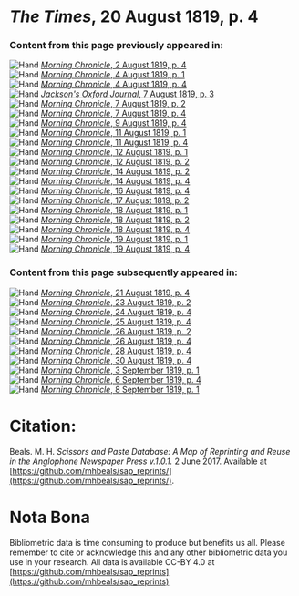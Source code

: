 # *The Times*, 20 August 1819, p. 4  
  
### Content from this page previously appeared in:  
![Hand](http://scissorsandpaste.net/wp-content/uploads/2017/06/smallhandpointer.png) [*Morning Chronicle*, 2 August 1819, p. 4](https://mhbeals.github.io/sap_html/Morning-Chronicle/Morning-Chronicle-2-August-1819-p-4)  
![Hand](http://scissorsandpaste.net/wp-content/uploads/2017/06/smallhandpointer.png) [*Morning Chronicle*, 4 August 1819, p. 1](https://mhbeals.github.io/sap_html/Morning-Chronicle/Morning-Chronicle-4-August-1819-p-1)  
![Hand](http://scissorsandpaste.net/wp-content/uploads/2017/06/smallhandpointer.png) [*Morning Chronicle*, 4 August 1819, p. 4](https://mhbeals.github.io/sap_html/Morning-Chronicle/Morning-Chronicle-4-August-1819-p-4)  
![Hand](http://scissorsandpaste.net/wp-content/uploads/2017/06/smallhandpointer.png) [*Jackson's Oxford Journal*, 7 August 1819, p. 3](https://mhbeals.github.io/sap_html/Jackson's-Oxford-Journal/Jackson's-Oxford-Journal-7-August-1819-p-3)  
![Hand](http://scissorsandpaste.net/wp-content/uploads/2017/06/smallhandpointer.png) [*Morning Chronicle*, 7 August 1819, p. 2](https://mhbeals.github.io/sap_html/Morning-Chronicle/Morning-Chronicle-7-August-1819-p-2)  
![Hand](http://scissorsandpaste.net/wp-content/uploads/2017/06/smallhandpointer.png) [*Morning Chronicle*, 7 August 1819, p. 4](https://mhbeals.github.io/sap_html/Morning-Chronicle/Morning-Chronicle-7-August-1819-p-4)  
![Hand](http://scissorsandpaste.net/wp-content/uploads/2017/06/smallhandpointer.png) [*Morning Chronicle*, 9 August 1819, p. 4](https://mhbeals.github.io/sap_html/Morning-Chronicle/Morning-Chronicle-9-August-1819-p-4)  
![Hand](http://scissorsandpaste.net/wp-content/uploads/2017/06/smallhandpointer.png) [*Morning Chronicle*, 11 August 1819, p. 1](https://mhbeals.github.io/sap_html/Morning-Chronicle/Morning-Chronicle-11-August-1819-p-1)  
![Hand](http://scissorsandpaste.net/wp-content/uploads/2017/06/smallhandpointer.png) [*Morning Chronicle*, 11 August 1819, p. 4](https://mhbeals.github.io/sap_html/Morning-Chronicle/Morning-Chronicle-11-August-1819-p-4)  
![Hand](http://scissorsandpaste.net/wp-content/uploads/2017/06/smallhandpointer.png) [*Morning Chronicle*, 12 August 1819, p. 1](https://mhbeals.github.io/sap_html/Morning-Chronicle/Morning-Chronicle-12-August-1819-p-1)  
![Hand](http://scissorsandpaste.net/wp-content/uploads/2017/06/smallhandpointer.png) [*Morning Chronicle*, 12 August 1819, p. 2](https://mhbeals.github.io/sap_html/Morning-Chronicle/Morning-Chronicle-12-August-1819-p-2)  
![Hand](http://scissorsandpaste.net/wp-content/uploads/2017/06/smallhandpointer.png) [*Morning Chronicle*, 14 August 1819, p. 2](https://mhbeals.github.io/sap_html/Morning-Chronicle/Morning-Chronicle-14-August-1819-p-2)  
![Hand](http://scissorsandpaste.net/wp-content/uploads/2017/06/smallhandpointer.png) [*Morning Chronicle*, 14 August 1819, p. 4](https://mhbeals.github.io/sap_html/Morning-Chronicle/Morning-Chronicle-14-August-1819-p-4)  
![Hand](http://scissorsandpaste.net/wp-content/uploads/2017/06/smallhandpointer.png) [*Morning Chronicle*, 16 August 1819, p. 4](https://mhbeals.github.io/sap_html/Morning-Chronicle/Morning-Chronicle-16-August-1819-p-4)  
![Hand](http://scissorsandpaste.net/wp-content/uploads/2017/06/smallhandpointer.png) [*Morning Chronicle*, 17 August 1819, p. 2](https://mhbeals.github.io/sap_html/Morning-Chronicle/Morning-Chronicle-17-August-1819-p-2)  
![Hand](http://scissorsandpaste.net/wp-content/uploads/2017/06/smallhandpointer.png) [*Morning Chronicle*, 18 August 1819, p. 1](https://mhbeals.github.io/sap_html/Morning-Chronicle/Morning-Chronicle-18-August-1819-p-1)  
![Hand](http://scissorsandpaste.net/wp-content/uploads/2017/06/smallhandpointer.png) [*Morning Chronicle*, 18 August 1819, p. 2](https://mhbeals.github.io/sap_html/Morning-Chronicle/Morning-Chronicle-18-August-1819-p-2)  
![Hand](http://scissorsandpaste.net/wp-content/uploads/2017/06/smallhandpointer.png) [*Morning Chronicle*, 18 August 1819, p. 4](https://mhbeals.github.io/sap_html/Morning-Chronicle/Morning-Chronicle-18-August-1819-p-4)  
![Hand](http://scissorsandpaste.net/wp-content/uploads/2017/06/smallhandpointer.png) [*Morning Chronicle*, 19 August 1819, p. 1](https://mhbeals.github.io/sap_html/Morning-Chronicle/Morning-Chronicle-19-August-1819-p-1)  
![Hand](http://scissorsandpaste.net/wp-content/uploads/2017/06/smallhandpointer.png) [*Morning Chronicle*, 19 August 1819, p. 4](https://mhbeals.github.io/sap_html/Morning-Chronicle/Morning-Chronicle-19-August-1819-p-4)  
  
### Content from this page subsequently appeared in:  
![Hand](http://scissorsandpaste.net/wp-content/uploads/2017/06/smallhandpointer.png) [*Morning Chronicle*, 21 August 1819, p. 4](https://mhbeals.github.io/sap_html/Morning-Chronicle/Morning-Chronicle-21-August-1819-p-4)  
![Hand](http://scissorsandpaste.net/wp-content/uploads/2017/06/smallhandpointer.png) [*Morning Chronicle*, 23 August 1819, p. 2](https://mhbeals.github.io/sap_html/Morning-Chronicle/Morning-Chronicle-23-August-1819-p-2)  
![Hand](http://scissorsandpaste.net/wp-content/uploads/2017/06/smallhandpointer.png) [*Morning Chronicle*, 24 August 1819, p. 4](https://mhbeals.github.io/sap_html/Morning-Chronicle/Morning-Chronicle-24-August-1819-p-4)  
![Hand](http://scissorsandpaste.net/wp-content/uploads/2017/06/smallhandpointer.png) [*Morning Chronicle*, 25 August 1819, p. 4](https://mhbeals.github.io/sap_html/Morning-Chronicle/Morning-Chronicle-25-August-1819-p-4)  
![Hand](http://scissorsandpaste.net/wp-content/uploads/2017/06/smallhandpointer.png) [*Morning Chronicle*, 26 August 1819, p. 2](https://mhbeals.github.io/sap_html/Morning-Chronicle/Morning-Chronicle-26-August-1819-p-2)  
![Hand](http://scissorsandpaste.net/wp-content/uploads/2017/06/smallhandpointer.png) [*Morning Chronicle*, 26 August 1819, p. 4](https://mhbeals.github.io/sap_html/Morning-Chronicle/Morning-Chronicle-26-August-1819-p-4)  
![Hand](http://scissorsandpaste.net/wp-content/uploads/2017/06/smallhandpointer.png) [*Morning Chronicle*, 28 August 1819, p. 4](https://mhbeals.github.io/sap_html/Morning-Chronicle/Morning-Chronicle-28-August-1819-p-4)  
![Hand](http://scissorsandpaste.net/wp-content/uploads/2017/06/smallhandpointer.png) [*Morning Chronicle*, 30 August 1819, p. 4](https://mhbeals.github.io/sap_html/Morning-Chronicle/Morning-Chronicle-30-August-1819-p-4)  
![Hand](http://scissorsandpaste.net/wp-content/uploads/2017/06/smallhandpointer.png) [*Morning Chronicle*, 3 September 1819, p. 1](https://mhbeals.github.io/sap_html/Morning-Chronicle/Morning-Chronicle-3-September-1819-p-1)  
![Hand](http://scissorsandpaste.net/wp-content/uploads/2017/06/smallhandpointer.png) [*Morning Chronicle*, 6 September 1819, p. 4](https://mhbeals.github.io/sap_html/Morning-Chronicle/Morning-Chronicle-6-September-1819-p-4)  
![Hand](http://scissorsandpaste.net/wp-content/uploads/2017/06/smallhandpointer.png) [*Morning Chronicle*, 8 September 1819, p. 1](https://mhbeals.github.io/sap_html/Morning-Chronicle/Morning-Chronicle-8-September-1819-p-1)  


# Citation: 

Beals. M. H. *Scissors and Paste Database: A Map of Reprinting and Reuse in the Anglophone Newspaper Press v.1.0.1.* 2 June 2017. Available at [https://github.com/mhbeals/sap_reprints/](https://github.com/mhbeals/sap_reprints/). 

# Nota Bona

Bibliometric data is time consuming to produce but benefits us all. Please remember to cite or acknowledge this and any other bibliometric data you use in your research. All data is available CC-BY 4.0 at [https://github.com/mhbeals/sap_reprints](https://github.com/mhbeals/sap_reprints)